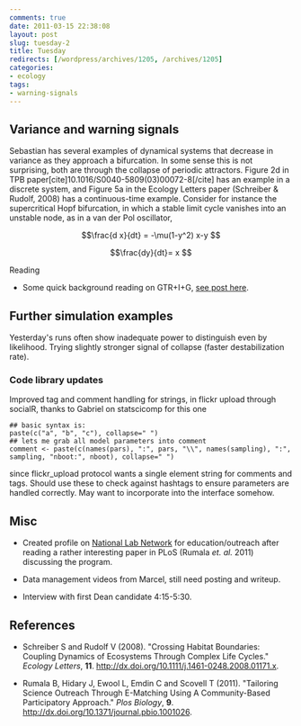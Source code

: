 ```yaml
---
comments: true
date: 2011-03-15 22:38:08
layout: post
slug: tuesday-2
title: Tuesday
redirects: [/wordpress/archives/1205, /archives/1205]
categories:
- ecology
tags:
- warning-signals
---
```


## Variance and warning signals


Sebastian has several examples of dynamical systems that decrease in variance as they approach a bifurcation.  In some sense this is not surprising, both are through the collapse of periodic attractors.  Figure 2d in TPB paper[cite]10.1016/S0040-5809(03)00072-8[/cite] has an example in a discrete system, and Figure 5a in the Ecology Letters paper (Schreiber & Rudolf, 2008) has a continuous-time example.  Consider for instance the supercritical Hopf bifurcation, in which a stable limit cycle vanishes into an unstable node, as in a van der Pol oscillator,

$$\frac{d x}{dt} = -\mu(1-y^2) x-y $$

$$\frac{dy}{dt}= x $$

Reading



	
  * Some quick background reading on GTR+I+G, [see post here](http://www.carlboettiger.info/archives/1197).




## Further simulation examples


Yesterday's runs often show inadequate power to distinguish even by likelihood.  Trying slightly stronger signal of collapse (faster destabilization rate).


### Code library updates


Improved tag and comment handling for strings, in flickr upload through socialR, thanks to Gabriel on statscicomp for this one

    
    ## basic syntax is:
    paste(c("a", "b", "c"), collapse=" ")  
    ## lets me grab all model parameters into comment
    comment <- paste(c(names(pars), ":", pars, "\\", names(sampling), ":", sampling, "nboot:", nboot), collapse=" ")


since flickr_upload protocol wants a single element string for comments and tags.  Should use these to check against hashtags to ensure parameters are handled correctly.  May want to incorporate into the interface somehow.


## Misc





	
  * Created profile on [National Lab Network](http://nationallabnetwork.org) for education/outreach after reading a rather interesting paper in PLoS (Rumala _et. al._ 2011) discussing the program.

	
  * Data management videos from Marcel, still need posting and writeup.

	
  * Interview with first Dean candidate 4:15-5:30.



## References


- Schreiber S and Rudolf V (2008).
"Crossing Habitat Boundaries: Coupling Dynamics of Ecosystems Through Complex Life Cycles."
*Ecology Letters*, **11**.
<a href="http://dx.doi.org/10.1111/j.1461-0248.2008.01171.x">http://dx.doi.org/10.1111/j.1461-0248.2008.01171.x</a>.

- Rumala B, Hidary J, Ewool L, Emdin C and Scovell T (2011).
"Tailoring Science Outreach Through E-Matching Using A Community-Based Participatory Approach."
*Plos Biology*, **9**.
<a href="http://dx.doi.org/10.1371/journal.pbio.1001026">http://dx.doi.org/10.1371/journal.pbio.1001026</a>.
